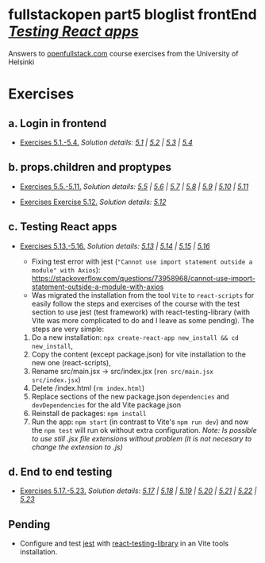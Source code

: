 # fullstackopen part5 bloglist frontEnd [_Testing React apps_](https://fullstackopen.com/en/part5)

Answers to [openfullstack.com](https://fullstackopen.com) course exercises from the University of Helsinki

# Exercises

## a. Login in frontend

- [Exercises 5.1.-5.4.](https://fullstackopen.com/en/part5/login_in_frontend#exercises-5-1-5-4)
  _Solution details: [5.1](https://github.com/patchamama/fullstackopen-part5-bloglist-frontend/commit/d3f6906d1a7cc0463f424304a915175492474502) | [5.2](https://github.com/patchamama/fullstackopen-part5-bloglist-frontend/commit/ce69f3f79c97c42e3ee801eab109140cd9acba25) | [5.3](https://github.com/patchamama/fullstackopen-part5-bloglist-frontend/commit/04ba3d794af42b8acf71d11135c6431032d6618e) | [5.4](https://github.com/patchamama/fullstackopen-part5-bloglist-frontend/commit/155424c69a6ff89bf0cad72cda7850fba86cca33)_

## b. props.children and proptypes

- [Exercises 5.5.-5.11.](https://fullstackopen.com/en/part5/props_children_and_proptypes#exercises-5-5-5-11)
  _Solution details: [5.5](https://github.com/patchamama/fullstackopen-part5-bloglist-frontend/commit/71243daab1177ab11dbffb2d9aa7389d093177c2) | [5.6](https://github.com/patchamama/fullstackopen-part5-bloglist-frontend/commit/683ab01d02b4c764cf33184159a1080ef1137787) | [5.7](https://github.com/patchamama/fullstackopen-part5-bloglist-frontend/commit/78673c0ab7ff0d9f0017f4fbe0968fbeab78088d) | [5.8](https://github.com/patchamama/fullstackopen-part5-bloglist-frontend/commit/7af452bbe6b23454ad3ca2754639c597beb54c04) | [5.9](https://github.com/patchamama/fullstackopen-part5-bloglist-frontend/commit/b3fe0a1936ca422d5d9d6eacb0beaf46e03e1b9e) | [5.10](https://github.com/patchamama/fullstackopen-part5-bloglist-frontend/commit/b49f9f2979f861111d5608feda9658412c2bf51f) | [5.11](https://github.com/patchamama/fullstackopen-part5-bloglist-frontend/commit/7af452bbe6b23454ad3ca2754639c597beb54c04)_

- [Exercises Exercise 5.12.](https://fullstackopen.com/en/part5/props_children_and_proptypes#exercise-5-12)
  _Solution details: [5.12](https://github.com/patchamama/fullstackopen-part5-bloglist-frontend/commit/f44c2e19e5b5bd604b86ae25f5796c7f220f3b14)_

## c. Testing React apps

- [Exercises 5.13.-5.16.](https://fullstackopen.com/en/part5/testing_react_apps#exercises-5-13-5-16)
  _Solution details: [5.13](https://github.com/patchamama/fullstackopen-part5-bloglist-frontend/commit/a2b88d033fc0ab5a8d13c5821c4051e66e95fbd5) | [5.14](https://github.com/patchamama/fullstackopen-part5-bloglist-frontend/commit/cca6587df6dcf85886a33a6565c93a75c3ec3758) | [5.15](https://github.com/patchamama/fullstackopen-part5-bloglist-frontend/commit/06eb2a3c6dcb523614dc02841014aa8926834bb8) | [5.16](https://github.com/patchamama/fullstackopen-part5-bloglist-frontend/commit/558dc11ca47fe4f96400f1a25e3b432224c6b9a9)_

  - Fixing test error with jest (`"Cannot use import statement outside a module" with Axios`): https://stackoverflow.com/questions/73958968/cannot-use-import-statement-outside-a-module-with-axios
  - Was migrated the installation from the tool `Vite` to `react-scripts` for easily follow the steps and exercises of the course with the test section to use jest (test framework) with react-testing-library (with Vite was more complicated to do and I leave as some pending). The steps are very simple:

  1. Do a new installation: `npx create-react-app new_install && cd new_install`,
  2. Copy the content (except package.json) for vite installation to the new one (react-scripts),
  3. Rename src/main.jsx -> src/index.jsx (`ren src/main.jsx src/index.jsx`)
  4. Delete /index.html (`rm index.html`)
  5. Replace sections of the new package.json `dependencies` and `devDependencies` for the ald Vite package.json
  6. Reinstall de packages: `npm install`
  7. Run the app: `npm start` (in contrast to Vite's `npm run dev`) and now the `npm test` will run ok without extra configuration.
     _Note: Is possible to use still .jsx file extensions without problem (it is not necesary to change the extension to .js)_

## d. End to end testing

- [Exercises 5.17.-5.23.](https://fullstackopen.com/en/part5/end_to_end_testing#exercises-5-17-5-23)
  _Solution details: [5.17](https://github.com/patchamama/fullstackopen-part5-bloglist-frontend/commit/39fdc8b57e04a2cbc718e69d4b86652834825f49) | [5.18](https://github.com/patchamama/fullstackopen-part5-bloglist-frontend/commit/b5f81434369b81e3ffebd557786914aee99190f6) | [5.19](https://github.com/patchamama/fullstackopen-part5-bloglist-frontend/commit/f71acbfe3623b53829fced259ea40ed4eba74d15) | [5.20](https://github.com/patchamama/fullstackopen-part5-bloglist-frontend/commit/44a4a69cebfbf257b056035dba72d478a992f6f7) | [5.21](https://github.com/patchamama/fullstackopen-part5-bloglist-frontend/commit/bcb4b3e5bf814d163d4d8fa347e6eb0e51e690b1) | [5.22](https://github.com/patchamama/fullstackopen-part5-bloglist-frontend/commit/044b24d40ec223b7620443c397688e8b098efebe) | [5.23](https://github.com/patchamama/fullstackopen-part5-bloglist-frontend/commit/eac096b56b058563b2b5be55b00e4987e88416ef)_

## Pending

- Configure and test [jest](https://jestjs.io/) with [react-testing-library](https://testing-library.com/docs/react-testing-library/intro/) in an Vite tools installation.
